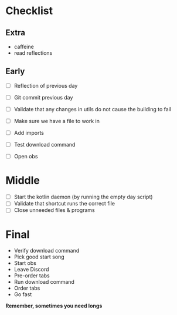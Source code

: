 # Checklist

## Extra
* caffeine
* read reflections 

## Early
* [ ] Reflection of previous day
* [ ] Git commit previous day
* [ ] Validate that any changes in utils do not cause the building to fail
* [ ] Make sure we have a file to work in
* [ ] Add imports
* [ ] Test download command
* [ ] Open obs
 

# Middle
* [ ] Start the kotlin daemon (by running the empty day script)
* [ ] Validate that shortcut runs the correct file 
* [ ] Close unneeded files & programs

# Final
* Verify download command
* Pick good start song
* Start obs
* Leave Discord
* Pre-order tabs
* Run download command
* Order tabs
* Go fast


**Remember, sometimes you need longs**